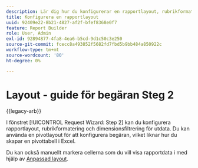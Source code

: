 ```yaml
---
description: Lär dig hur du konfigurerar en rapportlayout, rubrikformatering och dimensionsfiltrering för utdata.
title: Konfigurera en rapportlayout
uuid: 92409e22-8b21-4827-af2f-bfef8368e0f7
feature: Report Builder
role: User, Admin
exl-id: 92894877-4fa8-4ea6-b5cd-9d1c50c3e250
source-git-commit: fcecc8a493852f5682fd7fbd5b9bb484a850922c
workflow-type: tm+mt
source-wordcount: '80'
ht-degree: 0%

---
```


# Layout - guide för begäran Steg 2

{{legacy-arb}}

I fönstret [!UICONTROL Request Wizard: Step 2] kan du konfigurera rapportlayout, rubrikformatering och dimensionsfiltrering för utdata. Du kan använda en pivotlayout för att konfigurera begäran, vilket liknar hur du skapar en pivottabell i Excel.

Du kan också manuellt markera cellerna som du vill visa rapportdata i med hjälp av [Anpassad layout](/help/analyze/legacy-report-builder/layout/configure-the-custom-layout.md).
